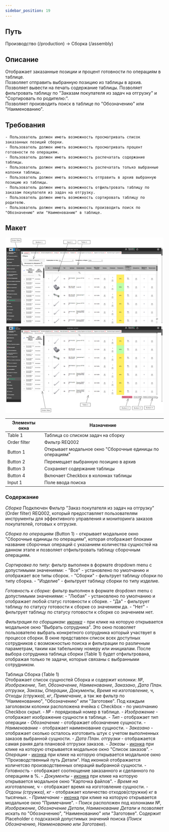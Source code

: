 ```yaml
---
sidebar_position: 19
---
```


## Путь
Производство (/production) -> Сборка (/assembly)

## Описание
Отображает заказанные позиции и процент готовности по операциям в таблице.\
Позволяет отправить выбранную позицию из таблицы в архив.\
Позволяет вывести на печать содержание таблицы.
Позволяет фильтровать таблицу по "Заказам покупателя из задач на отгрузку" и "Сортировать по родителю:".\
Позволяет производить поиск в таблице по "Обозначению" или "Наименованию".

## Требования
    - Пользователь должен иметь возможность просматривать список заказанных позиций сборки.
    - Пользователь должен иметь возможность просматривать процент готовности по операциям.
    - Пользователь должен иметь возможность распечатать содержание таблицы.
    - Пользователь должен иметь возможность распечатать только выбранные колонки таблицы.
    - Пользователь должен иметь возможность отправить в архив выбранную позицию из таблицы.
    - Пользователь должен иметь возможность отфильтровать таблицу по заказам покупателя из задач на отгрузку.
    - Пользователь должен иметь возможность сортировать таблицу по родителю.
    - Пользователь должен иметь возможность производить поиск по "Обозначению" или "Наименованию" в таблице.

## Макет
![Пример изображения Сборка](\img\Assembly\Assembly.png)
![Пример изображения Сборка2](\img\Assembly\Assembly2.png)

| Элементы окна | Назначение |
|---|---|
|Table 1| Таблица со списком задач на сборку |
|Order filter| Фильтр REQ002 |
|Button 1| Открывает модальное окно "Сборочные единицы по операциям" |
|Button 2| Перемещает выбранную позицию в архив |
|Button 3| Сохраняет содержание таблицы |
|Button 4| Включает Checkbox в колонках таблицы |
|Input 1| Поле ввода поиска |

### Содержание
*Сборка*
Подключен Фильтр "Заказ покупателя из задач на отгрузку" (Order filter) REQ002, который предоставляет пользователям инструменты для эффективного управления и мониторинга заказов покупателей, готовых к отгрузке.

*Сборка по операциям* (Button 1) - открывает модальное окно "Сборочные единицы по операциям", которая отображает блоками название сборочных операций с указанием количества сущностей на данном этапе и позволяет отфильтровать таблицу сборочным операциям.

*Сортировка по типу:* фильтр выполнен в формате dropdown menu с допустимыми значениями: 
    - "Все" - установлено по умолчанию и отображает все типы сборок.
    - "Сборки" - фильтрует таблицу сборки по типу сборка.
    - "Изделие" - фильтрует таблицу сборки по типу изделие.

*Готовность к сборке:* фильтр выполнен в формате dropdown menu с допустимыми значениями: 
    - "Любая" - установлено по умолчанию и отображает любой статус готовности к сборке.
    - "Да" - фильтрует таблицу по статусу готовости к сборке со значением да.
    - "Нет" - фильтрует таблицу по статусу готовости к сборке со значением нет.

*Фильтрация по сборщикам: [иконка](/img/plus.png)* - при клике на которую открывается модальное окно "Выбрать сотрудника". Это окно позволяет пользователю выбрать конкретного сотрудника который участвует в процессе сборки. В окне представлен список всех доступных сотрудников с возможностью поиска и фильтрации по различным параметрам, таким как табельному номеру или инициалам. После выбора сотрудника таблица сборки (Table 1) будет отфильтрована, отображая только те задачи, которые связаны с выбранными сотрудником.

Таблица Сборка (Table 1)\
Отображает список сущностей Сборка и содержит колонки: *№*, *Изображение*, *Тип*, *Обозначение*, *Наименование*, *Заказано*, *Дата План. отгрузки*, *Заказы*, *Операции*, *Документы*, *Время на изготовление, ч*, *Отходы (стружка), кг*, *Примечание*, а так же фильтр по "Наименованию", "Обозначению" или "Заготовке". Под каждым заголовком колонки расположена ячейка с Checkbox - по умолчанию Checkbox скрыт. 
    - *№* - порядковый номер в таблице.
    - *Изображение* - отображает изображение сущности в таблице.
    - *Тип* - отображает тип операции
    - *Обозначение* - отображает обозначение сущности.
    - *Наименование* - отображает наименование сущности.
    - *Заказано* - отображает сколько осталось изготовить штук с учетом выполненных заказов выбранной сущности.
    - *Дата План. отгрузки* - отображается самая раняя дата плановой отгрузки заказов.
    - *Заказы* - [иконка](/img/plus.png) при клике на которую открывается модальное окно "Список заказов".
    - *Операции* - [иконка](/img/plus.png) при клике на которую открывается модальное окно "Производственный путь Детали". Над иконкой отображается количетсво производственных операций выбранной сущности.
    - *Готовность* - отображает соотнощение заказанного и сделанного по операциям в %.
    - *Документы* - [иконка](/img/plus.png) при клике на которую открывается модальное окно "Карточка файлов".
    - *Время на изготовление, ч* - отображает время на изготовление сущности.
    - *Отдохы (стружка), кг* - отображает количество отходов(стружки) кг в тысячных.
    - *Примечание* - [иконка](/img/plus.png) при клике на которую открывается модальное окно "Примечание".
    - Поиск расположен под колонками *№*, *Изображение*, *Обозначение Детали*, *Наименование Детали* и позволяет искать по "Обозначению", "Наименованию" или "Заготовке". Содержит Placeholder с подсказкой допустимых значений поиска (*Поиск Обозначению, Наименованию или Заготовке*).